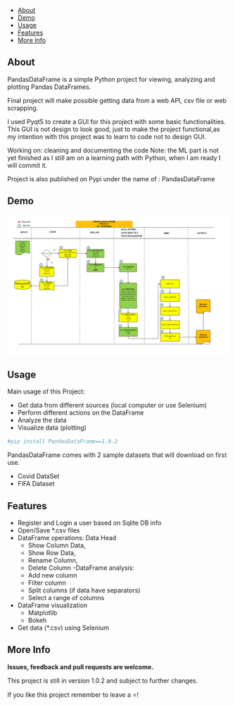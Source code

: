 - [About](#about)
- [Demo](#demo)
- [Usage](#usage)
- [Features](#features)
- [More Info](#more-info)

## About

PandasDataFrame is a simple Python project for viewing,
analyzing  and  plotting Pandas DataFrames.

Final project will make possible getting data
from a web API, csv file or web scrapping.

I used Pyqt5 to create a GUI for this project with some basic functionalities.
This GUI is not design to look good, just to make the project functional,as
my intention with this project was to learn to code not to design GUI.

Working on: cleaning and documenting the code
Note: the ML part is not yet finished as I still am on a learning path with Python, when I am ready I will commit it.

Project is also published on Pypi under the name of : PandasDataFrame

## Demo

![img.png](img.png)



## Usage
  Main usage of this Project:
- Get data from different sources (local computer or use Selenium)
- Perform different actions on the DataFrame
- Analyze the data
- Visualize data (plotting)


```python
#pip install PandasDataFrame==1.0.2

```

PandasDataFrame comes with 2 sample datasets that will download on first use.
- Covid DataSet
- FIFA Dataset


## Features
- Register and Login a user based on Sqlite DB info
- Open/Save *.csv files
- DataFrame operations: Data Head
  - Show Column Data,
  - Show Row Data,
  - Rename Column, 
  - Delete Column
-DataFrame analysis:
  - Add new column
  - Filter column
  - Split columns (if data have separators)
  - Select a range of columns 
- DataFrame visualization
  - Matplotlib 
  - Bokeh
- Get data (*.csv) using Selenium

## More Info

**Issues, feedback and pull requests are welcome.**

This project is still in version 1.0.2 and subject to further changes.

If you like this project remember to leave a ⭐! 

